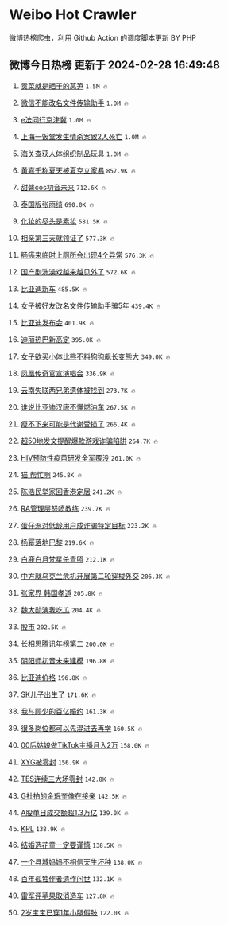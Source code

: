 # Weibo Hot Crawler 



微博热榜爬虫，利用 Github Action 的调度脚本更新 BY PHP 


## 微博今日热榜 更新于 2024-02-28 16:49:48 
1. [贡菜就是晒干的莴笋](https://s.weibo.com/weibo?q=%E8%B4%A1%E8%8F%9C%E5%B0%B1%E6%98%AF%E6%99%92%E5%B9%B2%E7%9A%84%E8%8E%B4%E7%AC%8B&t=31&band_rank=1&Refer=top) `1.5M 🔥` 

1. [微信不能改名文件传输助手](https://s.weibo.com/weibo?q=%23%E5%BE%AE%E4%BF%A1%E4%B8%8D%E8%83%BD%E6%94%B9%E5%90%8D%E6%96%87%E4%BB%B6%E4%BC%A0%E8%BE%93%E5%8A%A9%E6%89%8B%23&t=31&band_rank=2&Refer=top) `1.0M 🔥` 

1. [e法同行京津冀](https://s.weibo.com/weibo?q=%23e%E6%B3%95%E5%90%8C%E8%A1%8C%E4%BA%AC%E6%B4%A5%E5%86%80%23&t=31&band_rank=3&Refer=top) `1.0M 🔥` 

1. [上海一饭堂发生情杀案致2人死亡](https://s.weibo.com/weibo?q=%23%E4%B8%8A%E6%B5%B7%E4%B8%80%E9%A5%AD%E5%A0%82%E5%8F%91%E7%94%9F%E6%83%85%E6%9D%80%E6%A1%88%E8%87%B42%E4%BA%BA%E6%AD%BB%E4%BA%A1%23&t=31&band_rank=4&Refer=top) `1.0M 🔥` 

1. [海关查获人体组织制品玩具](https://s.weibo.com/weibo?q=%23%E6%B5%B7%E5%85%B3%E6%9F%A5%E8%8E%B7%E4%BA%BA%E4%BD%93%E7%BB%84%E7%BB%87%E5%88%B6%E5%93%81%E7%8E%A9%E5%85%B7%23&t=31&band_rank=5&Refer=top) `1.0M 🔥` 

1. [黄嘉千称夏天被夏克立家暴](https://s.weibo.com/weibo?q=%23%E9%BB%84%E5%98%89%E5%8D%83%E7%A7%B0%E5%A4%8F%E5%A4%A9%E8%A2%AB%E5%A4%8F%E5%85%8B%E7%AB%8B%E5%AE%B6%E6%9A%B4%23&t=31&band_rank=6&Refer=top) `857.9K 🔥` 

1. [甜馨cos初音未来](https://s.weibo.com/weibo?q=%23%E7%94%9C%E9%A6%A8cos%E5%88%9D%E9%9F%B3%E6%9C%AA%E6%9D%A5%23&t=31&band_rank=7&Refer=top) `712.6K 🔥` 

1. [泰国版张雨绮](https://s.weibo.com/weibo?q=%23%E6%B3%B0%E5%9B%BD%E7%89%88%E5%BC%A0%E9%9B%A8%E7%BB%AE%23&t=31&band_rank=8&Refer=top) `690.0K 🔥` 

1. [化妆的尽头是素妆](https://s.weibo.com/weibo?q=%E5%8C%96%E5%A6%86%E7%9A%84%E5%B0%BD%E5%A4%B4%E6%98%AF%E7%B4%A0%E5%A6%86&t=31&band_rank=9&Refer=top) `581.5K 🔥` 

1. [相亲第三天就领证了](https://s.weibo.com/weibo?q=%E7%9B%B8%E4%BA%B2%E7%AC%AC%E4%B8%89%E5%A4%A9%E5%B0%B1%E9%A2%86%E8%AF%81%E4%BA%86&t=31&band_rank=10&Refer=top) `577.3K 🔥` 

1. [肠癌来临时上厕所会出现4个异常](https://s.weibo.com/weibo?q=%23%E8%82%A0%E7%99%8C%E6%9D%A5%E4%B8%B4%E6%97%B6%E4%B8%8A%E5%8E%95%E6%89%80%E4%BC%9A%E5%87%BA%E7%8E%B04%E4%B8%AA%E5%BC%82%E5%B8%B8%23&t=31&band_rank=11&Refer=top) `576.3K 🔥` 

1. [国产剧洗澡戏越来越见外了](https://s.weibo.com/weibo?q=%E5%9B%BD%E4%BA%A7%E5%89%A7%E6%B4%97%E6%BE%A1%E6%88%8F%E8%B6%8A%E6%9D%A5%E8%B6%8A%E8%A7%81%E5%A4%96%E4%BA%86&t=31&band_rank=12&Refer=top) `572.6K 🔥` 

1. [比亚迪新车](https://s.weibo.com/weibo?q=%E6%AF%94%E4%BA%9A%E8%BF%AA%E6%96%B0%E8%BD%A6&t=31&band_rank=13&Refer=top) `485.5K 🔥` 

1. [女子被好友改名文件传输助手骗5年](https://s.weibo.com/weibo?q=%23%E5%A5%B3%E5%AD%90%E8%A2%AB%E5%A5%BD%E5%8F%8B%E6%94%B9%E5%90%8D%E6%96%87%E4%BB%B6%E4%BC%A0%E8%BE%93%E5%8A%A9%E6%89%8B%E9%AA%975%E5%B9%B4%23&t=31&band_rank=14&Refer=top) `439.4K 🔥` 

1. [比亚迪发布会](https://s.weibo.com/weibo?q=%E6%AF%94%E4%BA%9A%E8%BF%AA%E5%8F%91%E5%B8%83%E4%BC%9A&t=31&band_rank=15&Refer=top) `401.9K 🔥` 

1. [迪丽热巴新高定](https://s.weibo.com/weibo?q=%E8%BF%AA%E4%B8%BD%E7%83%AD%E5%B7%B4%E6%96%B0%E9%AB%98%E5%AE%9A&t=31&band_rank=16&Refer=top) `395.0K 🔥` 

1. [女子欲买小体比熊不料狗狗飙长变熊大](https://s.weibo.com/weibo?q=%23%E5%A5%B3%E5%AD%90%E6%AC%B2%E4%B9%B0%E5%B0%8F%E4%BD%93%E6%AF%94%E7%86%8A%E4%B8%8D%E6%96%99%E7%8B%97%E7%8B%97%E9%A3%99%E9%95%BF%E5%8F%98%E7%86%8A%E5%A4%A7%23&t=31&band_rank=17&Refer=top) `349.0K 🔥` 

1. [凤凰传奇官宣演唱会](https://s.weibo.com/weibo?q=%E5%87%A4%E5%87%B0%E4%BC%A0%E5%A5%87%E5%AE%98%E5%AE%A3%E6%BC%94%E5%94%B1%E4%BC%9A&t=31&band_rank=18&Refer=top) `336.9K 🔥` 

1. [云南失联两兄弟遗体被找到](https://s.weibo.com/weibo?q=%23%E4%BA%91%E5%8D%97%E5%A4%B1%E8%81%94%E4%B8%A4%E5%85%84%E5%BC%9F%E9%81%97%E4%BD%93%E8%A2%AB%E6%89%BE%E5%88%B0%23&t=31&band_rank=19&Refer=top) `273.7K 🔥` 

1. [谁说比亚迪汉唐不懂燃油车](https://s.weibo.com/weibo?q=%23%E8%B0%81%E8%AF%B4%E6%AF%94%E4%BA%9A%E8%BF%AA%E6%B1%89%E5%94%90%E4%B8%8D%E6%87%82%E7%87%83%E6%B2%B9%E8%BD%A6%23&t=31&band_rank=20&Refer=top) `267.5K 🔥` 

1. [瘦不下来可能是代谢受损了](https://s.weibo.com/weibo?q=%E7%98%A6%E4%B8%8D%E4%B8%8B%E6%9D%A5%E5%8F%AF%E8%83%BD%E6%98%AF%E4%BB%A3%E8%B0%A2%E5%8F%97%E6%8D%9F%E4%BA%86&t=31&band_rank=21&Refer=top) `266.4K 🔥` 

1. [超50地发文提醒爆款游戏诈骗陷阱](https://s.weibo.com/weibo?q=%23%E8%B6%8550%E5%9C%B0%E5%8F%91%E6%96%87%E6%8F%90%E9%86%92%E7%88%86%E6%AC%BE%E6%B8%B8%E6%88%8F%E8%AF%88%E9%AA%97%E9%99%B7%E9%98%B1%23&t=31&band_rank=22&Refer=top) `264.7K 🔥` 

1. [HIV预防性疫苗研发全军覆没](https://s.weibo.com/weibo?q=%23HIV%E9%A2%84%E9%98%B2%E6%80%A7%E7%96%AB%E8%8B%97%E7%A0%94%E5%8F%91%E5%85%A8%E5%86%9B%E8%A6%86%E6%B2%A1%23&t=31&band_rank=23&Refer=top) `261.0K 🔥` 

1. [猫 帮忙啊](https://s.weibo.com/weibo?q=%E7%8C%AB%20%E5%B8%AE%E5%BF%99%E5%95%8A&t=31&band_rank=24&Refer=top) `245.8K 🔥` 

1. [陈浩民举家回香港定居](https://s.weibo.com/weibo?q=%E9%99%88%E6%B5%A9%E6%B0%91%E4%B8%BE%E5%AE%B6%E5%9B%9E%E9%A6%99%E6%B8%AF%E5%AE%9A%E5%B1%85&t=31&band_rank=25&Refer=top) `241.2K 🔥` 

1. [RA管理层怒喷教练](https://s.weibo.com/weibo?q=RA%E7%AE%A1%E7%90%86%E5%B1%82%E6%80%92%E5%96%B7%E6%95%99%E7%BB%83&t=31&band_rank=26&Refer=top) `239.7K 🔥` 

1. [蛋仔派对低龄用户成诈骗特定目标](https://s.weibo.com/weibo?q=%23%E8%9B%8B%E4%BB%94%E6%B4%BE%E5%AF%B9%E4%BD%8E%E9%BE%84%E7%94%A8%E6%88%B7%E6%88%90%E8%AF%88%E9%AA%97%E7%89%B9%E5%AE%9A%E7%9B%AE%E6%A0%87%23&t=31&band_rank=27&Refer=top) `223.2K 🔥` 

1. [杨幂落地巴黎](https://s.weibo.com/weibo?q=%23%E6%9D%A8%E5%B9%82%E8%90%BD%E5%9C%B0%E5%B7%B4%E9%BB%8E%23&t=31&band_rank=28&Refer=top) `219.6K 🔥` 

1. [白鹿白月梵星杀青照](https://s.weibo.com/weibo?q=%23%E7%99%BD%E9%B9%BF%E7%99%BD%E6%9C%88%E6%A2%B5%E6%98%9F%E6%9D%80%E9%9D%92%E7%85%A7%23&t=31&band_rank=29&Refer=top) `212.1K 🔥` 

1. [中方就乌克兰危机开展第二轮穿梭外交](https://s.weibo.com/weibo?q=%23%E4%B8%AD%E6%96%B9%E5%B0%B1%E4%B9%8C%E5%85%8B%E5%85%B0%E5%8D%B1%E6%9C%BA%E5%BC%80%E5%B1%95%E7%AC%AC%E4%BA%8C%E8%BD%AE%E7%A9%BF%E6%A2%AD%E5%A4%96%E4%BA%A4%23&t=31&band_rank=30&Refer=top) `206.3K 🔥` 

1. [张家界 韩国孝道](https://s.weibo.com/weibo?q=%E5%BC%A0%E5%AE%B6%E7%95%8C%20%E9%9F%A9%E5%9B%BD%E5%AD%9D%E9%81%93&t=31&band_rank=31&Refer=top) `205.8K 🔥` 

1. [魏大勋演我吃瓜](https://s.weibo.com/weibo?q=%23%E9%AD%8F%E5%A4%A7%E5%8B%8B%E6%BC%94%E6%88%91%E5%90%83%E7%93%9C%23&t=31&band_rank=32&Refer=top) `204.4K 🔥` 

1. [股市](https://s.weibo.com/weibo?q=%E8%82%A1%E5%B8%82&t=31&band_rank=33&Refer=top) `202.5K 🔥` 

1. [长相思腾讯年榜第二](https://s.weibo.com/weibo?q=%23%E9%95%BF%E7%9B%B8%E6%80%9D%E8%85%BE%E8%AE%AF%E5%B9%B4%E6%A6%9C%E7%AC%AC%E4%BA%8C%23&t=31&band_rank=34&Refer=top) `200.0K 🔥` 

1. [阴阳师初音未来建模](https://s.weibo.com/weibo?q=%23%E9%98%B4%E9%98%B3%E5%B8%88%E5%88%9D%E9%9F%B3%E6%9C%AA%E6%9D%A5%E5%BB%BA%E6%A8%A1%23&t=31&band_rank=35&Refer=top) `196.8K 🔥` 

1. [比亚迪价格](https://s.weibo.com/weibo?q=%E6%AF%94%E4%BA%9A%E8%BF%AA%E4%BB%B7%E6%A0%BC&t=31&band_rank=36&Refer=top) `196.8K 🔥` 

1. [SK儿子出生了](https://s.weibo.com/weibo?q=SK%E5%84%BF%E5%AD%90%E5%87%BA%E7%94%9F%E4%BA%86&t=31&band_rank=37&Refer=top) `171.6K 🔥` 

1. [我与顾少的百亿婚约](https://s.weibo.com/weibo?q=%E6%88%91%E4%B8%8E%E9%A1%BE%E5%B0%91%E7%9A%84%E7%99%BE%E4%BA%BF%E5%A9%9A%E7%BA%A6&t=31&band_rank=38&Refer=top) `161.3K 🔥` 

1. [很多岗位都可以先混进去再学](https://s.weibo.com/weibo?q=%23%E5%BE%88%E5%A4%9A%E5%B2%97%E4%BD%8D%E9%83%BD%E5%8F%AF%E4%BB%A5%E5%85%88%E6%B7%B7%E8%BF%9B%E5%8E%BB%E5%86%8D%E5%AD%A6%23&t=31&band_rank=39&Refer=top) `160.5K 🔥` 

1. [00后姑娘做TikTok主播月入2万](https://s.weibo.com/weibo?q=%2300%E5%90%8E%E5%A7%91%E5%A8%98%E5%81%9ATikTok%E4%B8%BB%E6%92%AD%E6%9C%88%E5%85%A52%E4%B8%87%23&t=31&band_rank=40&Refer=top) `158.0K 🔥` 

1. [XYG被零封](https://s.weibo.com/weibo?q=XYG%E8%A2%AB%E9%9B%B6%E5%B0%81&t=31&band_rank=41&Refer=top) `156.9K 🔥` 

1. [TES连续三大场零封](https://s.weibo.com/weibo?q=%23TES%E8%BF%9E%E7%BB%AD%E4%B8%89%E5%A4%A7%E5%9C%BA%E9%9B%B6%E5%B0%81%23&t=31&band_rank=42&Refer=top) `142.8K 🔥` 

1. [G社拍的金珉奎像在接亲](https://s.weibo.com/weibo?q=G%E7%A4%BE%E6%8B%8D%E7%9A%84%E9%87%91%E7%8F%89%E5%A5%8E%E5%83%8F%E5%9C%A8%E6%8E%A5%E4%BA%B2&t=31&band_rank=43&Refer=top) `142.5K 🔥` 

1. [A股单日成交额超1.3万亿](https://s.weibo.com/weibo?q=%23A%E8%82%A1%E5%8D%95%E6%97%A5%E6%88%90%E4%BA%A4%E9%A2%9D%E8%B6%851.3%E4%B8%87%E4%BA%BF%23&t=31&band_rank=44&Refer=top) `139.0K 🔥` 

1. [KPL](https://s.weibo.com/weibo?q=KPL&t=31&band_rank=45&Refer=top) `138.9K 🔥` 

1. [结婚选花童一定要谨慎](https://s.weibo.com/weibo?q=%E7%BB%93%E5%A9%9A%E9%80%89%E8%8A%B1%E7%AB%A5%E4%B8%80%E5%AE%9A%E8%A6%81%E8%B0%A8%E6%85%8E&t=31&band_rank=46&Refer=top) `138.5K 🔥` 

1. [一个县城妈妈不相信天生坏种](https://s.weibo.com/weibo?q=%23%E4%B8%80%E4%B8%AA%E5%8E%BF%E5%9F%8E%E5%A6%88%E5%A6%88%E4%B8%8D%E7%9B%B8%E4%BF%A1%E5%A4%A9%E7%94%9F%E5%9D%8F%E7%A7%8D%23&t=31&band_rank=47&Refer=top) `138.0K 🔥` 

1. [百年孤独作者遗作问世](https://s.weibo.com/weibo?q=%23%E7%99%BE%E5%B9%B4%E5%AD%A4%E7%8B%AC%E4%BD%9C%E8%80%85%E9%81%97%E4%BD%9C%E9%97%AE%E4%B8%96%23&t=31&band_rank=48&Refer=top) `132.1K 🔥` 

1. [雷军评苹果取消造车](https://s.weibo.com/weibo?q=%23%E9%9B%B7%E5%86%9B%E8%AF%84%E8%8B%B9%E6%9E%9C%E5%8F%96%E6%B6%88%E9%80%A0%E8%BD%A6%23&t=31&band_rank=49&Refer=top) `127.8K 🔥` 

1. [2岁宝宝已穿1年小腿假肢](https://s.weibo.com/weibo?q=%232%E5%B2%81%E5%AE%9D%E5%AE%9D%E5%B7%B2%E7%A9%BF1%E5%B9%B4%E5%B0%8F%E8%85%BF%E5%81%87%E8%82%A2%23&t=31&band_rank=50&Refer=top) `122.0K 🔥` 

